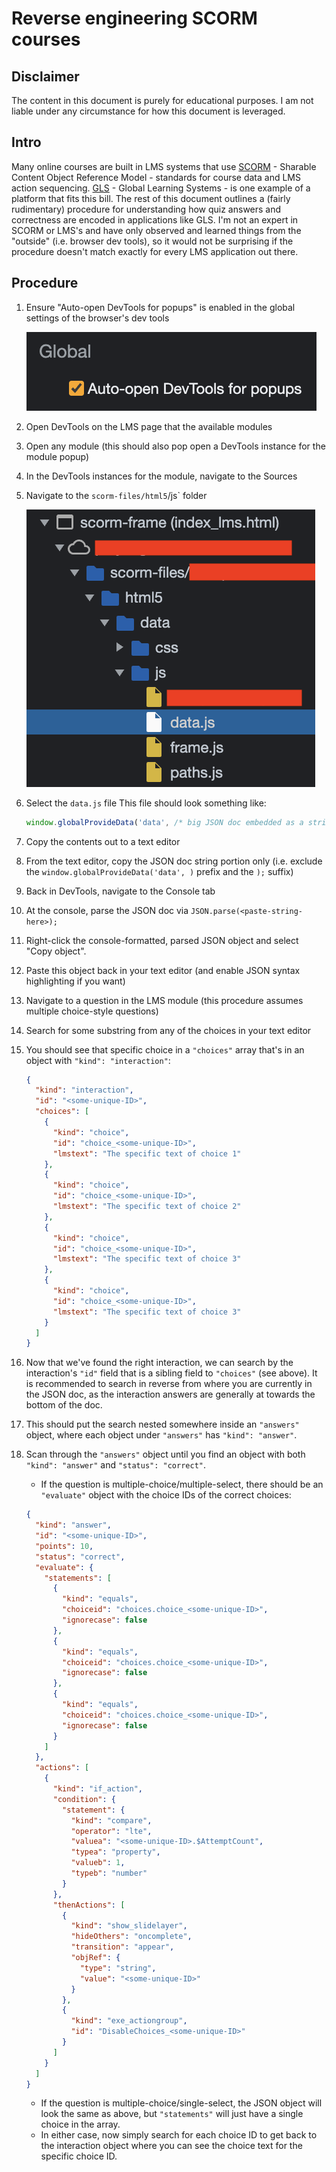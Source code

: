 # Reverse engineering SCORM courses

## Disclaimer

The content in this document is purely for educational purposes. I am not liable
under any circumstance for how this document is leveraged.

## Intro

Many online courses are built in LMS systems that use [SCORM] - Sharable Content
Object Reference Model - standards for course data and LMS action sequencing.
[GLS] - Global Learning Systems - is one example of a platform that fits this
bill. The rest of this document outlines a (fairly rudimentary) procedure for
understanding how quiz answers and correctness are encoded in applications like
GLS. I'm not an expert in SCORM or LMS's and have only observed and learned
things from the "outside" (i.e. browser dev tools), so it would not be
surprising if the procedure doesn't match exactly for every LMS application out
there.

## Procedure

1. Ensure "Auto-open DevTools for popups" is enabled in the global settings of
   the browser's dev tools

   ![Auto-open DevTools for popups"](./images/auto-open-dev-tools.png)
1. Open DevTools on the LMS page that the available modules
1. Open any module (this should also pop open a DevTools instance for the module
   popup)
1. In the DevTools instances for the module, navigate to the Sources
1. Navigate to the `scorm-files/html5`/js` folder

   ![scorm-frame in Sources](./images/scorm-frame-in-sources.png)
1. Select the `data.js` file
   This file should look something like:
   ```js
   window.globalProvideData('data', /* big JSON doc embedded as a string */);
   ```
1. Copy the contents out to a text editor
1. From the text editor, copy the JSON doc string portion only (i.e. exclude the
   `window.globalProvideData('data', )` prefix and the `);` suffix)
1. Back in DevTools, navigate to the Console tab
1. At the console, parse the JSON doc via `JSON.parse(<paste-string-here>);`
1. Right-click the console-formatted, parsed JSON object and select "Copy
   object".
1. Paste this object back in your text editor (and enable JSON syntax
   highlighting if you want)
1. Navigate to a question in the LMS module (this procedure assumes multiple
   choice-style questions)
1. Search for some substring from any of the choices in your text editor
1. You should see that specific choice in a `"choices"` array that's in an
   object with `"kind": "interaction"`:
   ```json
   {
     "kind": "interaction",
     "id": "<some-unique-ID>",
     "choices": [
       {
         "kind": "choice",
         "id": "choice_<some-unique-ID>",
         "lmstext": "The specific text of choice 1"
       },
       {
         "kind": "choice",
         "id": "choice_<some-unique-ID>",
         "lmstext": "The specific text of choice 2"
       },
       {
         "kind": "choice",
         "id": "choice_<some-unique-ID>",
         "lmstext": "The specific text of choice 3"
       },
       {
         "kind": "choice",
         "id": "choice_<some-unique-ID>",
         "lmstext": "The specific text of choice 3"
       }
     ]
   }
   ```
1. Now that we've found the right interaction, we can search by the
   interaction's `"id"` field that is a sibling field to `"choices"` (see
   above). It is recommended to search in reverse from where you are currently
   in the JSON doc, as the interaction answers are generally at towards the
   bottom of the doc.
1. This should put the search nested somewhere inside an `"answers"` object,
   where each object under `"answers"` has `"kind": "answer"`.
1. Scan through the `"answers"` object until you find an object with both
   `"kind": "answer"` and `"status": "correct"`.
   * If the question is multiple-choice/multiple-select, there should be an
     `"evaluate"` object with the choice IDs of the correct choices:
   ```json
   {
     "kind": "answer",
     "id": "<some-unique-ID>",
     "points": 10,
     "status": "correct",
     "evaluate": {
       "statements": [
         {
           "kind": "equals",
           "choiceid": "choices.choice_<some-unique-ID>",
           "ignorecase": false
         },
         {
           "kind": "equals",
           "choiceid": "choices.choice_<some-unique-ID>",
           "ignorecase": false
         },
         {
           "kind": "equals",
           "choiceid": "choices.choice_<some-unique-ID>",
           "ignorecase": false
         }
       ]
     },
     "actions": [
       {
         "kind": "if_action",
         "condition": {
           "statement": {
             "kind": "compare",
             "operator": "lte",
             "valuea": "<some-unique-ID>.$AttemptCount",
             "typea": "property",
             "valueb": 1,
             "typeb": "number"
           }
         },
         "thenActions": [
           {
             "kind": "show_slidelayer",
             "hideOthers": "oncomplete",
             "transition": "appear",
             "objRef": {
               "type": "string",
               "value": "<some-unique-ID>"
             }
           },
           {
             "kind": "exe_actiongroup",
             "id": "DisableChoices_<some-unique-ID>"
           }
         ]
       }
     ]
   }
   ```
   * If the question is multiple-choice/single-select, the JSON object will look
     the same as above, but `"statements"` will just have a single choice in the
     array.
   * In either case, now simply search for each choice ID to get back to the
     interaction object where you can see the choice text for the specific
     choice ID.

[SCORM]: https://scorm.com/
[GLS]: https://globallearningsystems.com/
